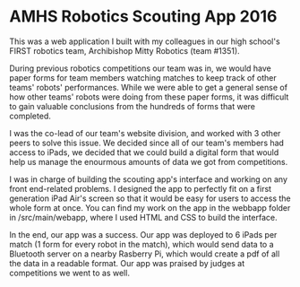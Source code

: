 # AMHS Robotics Scouting App 2016

This was a web application I built with my colleagues in our high school's FIRST robotics team, 
Archibishop Mitty Robotics (team #1351).

During previous robotics competitions our team was in, we would have paper forms for team members watching matches to 
keep track of other teams' robots' performances. While we were able to get a general sense of how other teams' robots were doing
from these paper forms, it was difficult to gain valuable conclusions from the hundreds of forms that were completed.

I was the co-lead of our team's website division, and worked with 3 other peers to solve this issue. We decided since all of our
team's members had access to iPads, we decided that we could build a digital form that would help us manage the enourmous amounts
of data we got from competitions.

I was in charge of building the scouting app's interface and working on any front end-related problems. I designed the app to perfectly fit
on a first generation iPad Air's screen so that it would be easy for users to access the whole form at once. You can find my work on the
app in the webbapp folder in /src/main/webapp, where I used HTML and CSS to build the interface.

In the end, our app was a success. Our app was deployed to 6 iPads per match (1 form for every robot in the match), which would send
data to a Bluetooth server on a nearby Rasberry Pi, which would create a pdf of all the data in a readable format. Our app was
praised by judges at competitions we went to as well.
